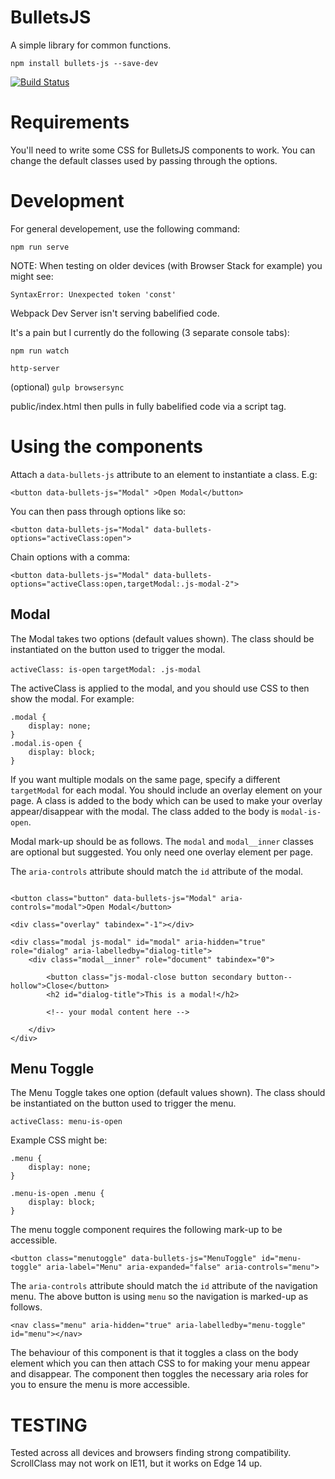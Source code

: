 # BulletsJS
A simple library for common functions.

`npm install bullets-js --save-dev`

[![Build Status](https://travis-ci.org/brightonmike/BulletsJS.svg?branch=master)](https://travis-ci.org/brightonmike/BulletsJS)

Requirements
============

You'll need to write some CSS for BulletsJS components to work. You can change the default classes used by passing through the options.

Development
===========

For general developement, use the following command:

`npm run serve`


NOTE:
When testing on older devices (with Browser Stack for example) you might see:

`SyntaxError: Unexpected token 'const'`

Webpack Dev Server isn't serving babelified code.

It's a pain but I currently do the following (3 separate console tabs):

`npm run watch`

`http-server`

(optional)
`gulp browsersync`

public/index.html then pulls in fully babelified code via a script tag.



Using the components
====================

Attach a `data-bullets-js` attribute to an element to instantiate a class. E.g:

`<button data-bullets-js="Modal" >Open Modal</button>`

You can then pass through options like so:

`<button data-bullets-js="Modal" data-bullets-options="activeClass:open">`

Chain options with a comma:

`<button data-bullets-js="Modal" data-bullets-options="activeClass:open,targetModal:.js-modal-2">`

Modal
-----

The Modal takes two options (default values shown). The class should be instantiated on the button used to trigger the modal.

`activeClass: is-open`
`targetModal: .js-modal`

The activeClass is applied to the modal, and you should use CSS to then show the modal. For example:

```
.modal {
	display: none;
}
.modal.is-open {
	display: block;
}
```

If you want multiple modals on the same page, specify a different `targetModal` for each modal. You should include an overlay element on your page. A class is added to the body which can be used to make your overlay appear/disappear with the modal. The class added to the body is `modal-is-open`.

Modal mark-up should be as follows. The `modal` and `modal__inner` classes are optional but suggested. You only need one overlay element per page.

The `aria-controls` attribute should match the `id` attribute of the modal.

```

<button class="button" data-bullets-js="Modal" aria-controls="modal">Open Modal</button>

<div class="overlay" tabindex="-1"></div>

<div class="modal js-modal" id="modal" aria-hidden="true" role="dialog" aria-labelledby="dialog-title">		
	<div class="modal__inner" role="document" tabindex="0">

		<button class="js-modal-close button secondary button--hollow">Close</button>
		<h2 id="dialog-title">This is a modal!</h2>

		<!-- your modal content here -->

	</div>
</div>
```

Menu Toggle
-----------

The Menu Toggle takes one option (default values shown). The class should be instantiated on the button used to trigger the menu.

`activeClass: menu-is-open`

Example CSS might be:

```
.menu {
	display: none;
}

.menu-is-open .menu {
	display: block;
}
```

The menu toggle component requires the following mark-up to be accessible.

```
<button class="menutoggle" data-bullets-js="MenuToggle" id="menu-toggle" aria-label="Menu" aria-expanded="false" aria-controls="menu">
```

The `aria-controls` attribute should match the `id` attribute of the navigation menu. The above button is using `menu` so the navigation is marked-up as follows.

```
<nav class="menu" aria-hidden="true" aria-labelledby="menu-toggle" id="menu"></nav>
```

The behaviour of this component is that it toggles a class on the body element which you can then attach CSS to for making your menu appear and disappear. The component then toggles the necessary aria roles for you to ensure the menu is more accessible.


TESTING
=======

Tested across all devices and browsers finding strong compatibility. ScrollClass may not work on IE11, but it works on Edge 14 up.





